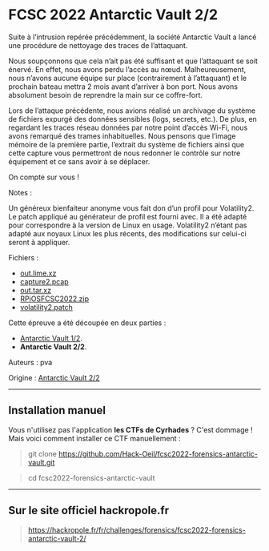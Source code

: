 # FCSC 2022 Antarctic Vault 2/2

Suite à l’intrusion repérée précédemment, la société Antarctic Vault a lancé une procédure de nettoyage des traces de l’attaquant.

Nous soupçonnons que cela n’ait pas été suffisant et que l’attaquant se soit énervé. En effet, nous avons perdu l’accès au nœud. Malheureusement, nous n’avons aucune équipe sur place (contrairement à l’attaquant) et le prochain bateau mettra 2 mois avant d’arriver à bon port. Nous avons absolument besoin de reprendre la main sur ce coffre-fort.

Lors de l’attaque précédente, nous avions réalisé un archivage du système de fichiers expurgé des données sensibles (logs, secrets, etc.). De plus, en regardant les traces réseau données par notre point d’accès Wi-Fi, nous avons remarqué des trames inhabituelles. Nous pensons que l’image mémoire de la première partie, l’extrait du système de fichiers ainsi que cette capture vous permettront de nous redonner le contrôle sur notre équipement et ce sans avoir à se déplacer.

On compte sur vous !

Notes :

Un généreux bienfaiteur anonyme vous fait don d’un profil pour Volatility2. Le patch appliqué au générateur de profil est fourni avec. Il a été adapté pour correspondre à la version de Linux en usage.
Volatility2 n’étant pas adapté aux noyaux Linux les plus récents, des modifications sur celui-ci seront à appliquer.


Fichiers :
- [out.lime.xz](out.lime.xz)
- [capture2.pcap](capture2.pcap)
- [out.tar.xz](https://hackropole.fr/filer/fcsc2022-forensics-antarctic-vault/public_filer/out.tar.xz)
- [RPiOSFCSC2022.zip](RPiOSFCSC2022.zip)
- [volatility2.patch](volatility2.patch)



Cette épreuve a été découpée en deux parties :
- [Antarctic Vault 1/2](README_1_2.md).
- **Antarctic Vault 2/2**.


Auteurs : pva

Origine : [Antarctic Vault 2/2](https://hackropole.fr/fr/challenges/forensics/fcsc2022-forensics-antarctic-vault-2/)


-----------

## Installation manuel
Vous n'utilisez pas l'application **les CTFs de Cyrhades** ? C'est dommage !
Mais voici comment installer ce CTF manuellement :

> git clone https://github.com/Hack-Oeil/fcsc2022-forensics-antarctic-vault.git

> cd fcsc2022-forensics-antarctic-vault


-----------

## Sur le site officiel hackropole.fr
> https://hackropole.fr/fr/challenges/forensics/fcsc2022-forensics-antarctic-vault-2/